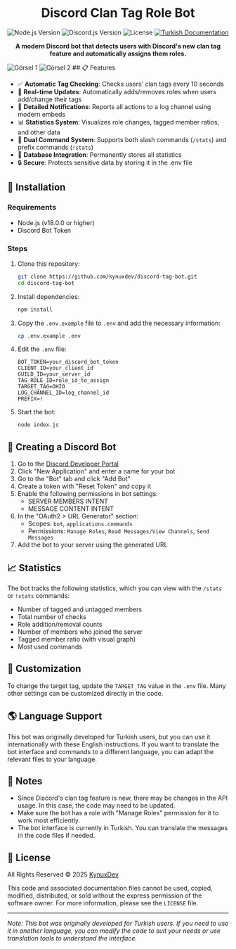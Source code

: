<h1 align="center">Discord Clan Tag Role Bot</h1>

<p align="center">
  <img src="https://img.shields.io/badge/node.js-v18+-green.svg" alt="Node.js Version">
  <img src="https://img.shields.io/badge/discord.js-v14-blue.svg" alt="Discord.js Version">
  <img src="https://img.shields.io/badge/license-All%20Rights%20Reserved-red.svg" alt="License">
  <a href="README.md"><img src="https://img.shields.io/badge/Türkçe-Dokümantasyon-red.svg" alt="Turkish Documentation"></a>
</p>

<p align="center">
  <b>A modern Discord bot that detects users with Discord's new clan tag feature and automatically assigns them roles.</b>
</p>
<img src="https://i.postimg.cc/xT5bnVXG/image.png" alt="Görsel 1">
<img src="https://i.postimg.cc/d0k7274n/image.png" alt="Görsel 2">
## 📋 Features

- ✅ **Automatic Tag Checking**: Checks users' clan tags every 10 seconds
- 🔄 **Real-time Updates**: Automatically adds/removes roles when users add/change their tags
- 🔔 **Detailed Notifications**: Reports all actions to a log channel using modern embeds
- 📊 **Statistics System**: Visualizes role changes, tagged member ratios, and other data
- 💬 **Dual Command System**: Supports both slash commands (`/stats`) and prefix commands (`!stats`)
- 💾 **Database Integration**: Permanently stores all statistics
- 🔒 **Secure**: Protects sensitive data by storing it in the .env file

## 🚀 Installation

### Requirements

- Node.js (v18.0.0 or higher)
- Discord Bot Token

### Steps

1. Clone this repository:
   ```bash
   git clone https://github.com/kynuxdev/discord-tag-bot.git
   cd discord-tag-bot
   ```

2. Install dependencies:
   ```bash
   npm install
   ```

3. Copy the `.env.example` file to `.env` and add the necessary information:
   ```bash
   cp .env.example .env
   ```

4. Edit the `.env` file:
   ```
   BOT_TOKEN=your_discord_bot_token
   CLIENT_ID=your_client_id
   GUILD_ID=your_server_id
   TAG_ROLE_ID=role_id_to_assign
   TARGET_TAG=OHIO
   LOG_CHANNEL_ID=log_channel_id
   PREFIX=!
   ```

5. Start the bot:
   ```bash
   node index.js
   ```

## 🤖 Creating a Discord Bot

1. Go to the [Discord Developer Portal](https://discord.com/developers/applications)
2. Click "New Application" and enter a name for your bot
3. Go to the "Bot" tab and click "Add Bot"
4. Create a token with "Reset Token" and copy it
5. Enable the following permissions in bot settings:
   - SERVER MEMBERS INTENT
   - MESSAGE CONTENT INTENT
6. In the "OAuth2 > URL Generator" section:
   - Scopes: `bot`, `applications.commands`
   - Permissions: `Manage Roles`, `Read Messages/View Channels`, `Send Messages`
7. Add the bot to your server using the generated URL

## 📈 Statistics

The bot tracks the following statistics, which you can view with the `/stats` or `!stats` commands:

- Number of tagged and untagged members
- Total number of checks
- Role addition/removal counts
- Number of members who joined the server
- Tagged member ratio (with visual graph)
- Most used commands

## 🔧 Customization

To change the target tag, update the `TARGET_TAG` value in the `.env` file. Many other settings can be customized directly in the code.

## 🌎 Language Support

This bot was originally developed for Turkish users, but you can use it internationally with these English instructions. If you want to translate the bot interface and commands to a different language, you can adapt the relevant files to your language.

## 📝 Notes

- Since Discord's clan tag feature is new, there may be changes in the API usage. In this case, the code may need to be updated.
- Make sure the bot has a role with "Manage Roles" permission for it to work most efficiently.
- The bot interface is currently in Turkish. You can translate the messages in the code files if needed.

## 📄 License

All Rights Reserved &copy; 2025 [KynuxDev](https://github.com/kynuxdev)

This code and associated documentation files cannot be used, copied, modified, distributed, or sold without the express permission of the software owner. For more information, please see the `LICENSE` file.

---

*Note: This bot was originally developed for Turkish users. If you need to use it in another language, you can modify the code to suit your needs or use translation tools to understand the interface.*
